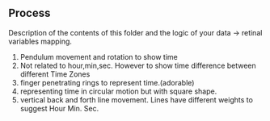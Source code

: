 ## Process

Description of the contents of this folder and the logic of your data → retinal variables mapping.
1. Pendulum movement and rotation to show time
2. Not related to hour,min,sec. However to show time difference between different Time Zones
3. finger penetrating rings to represent time.(adorable)
4. representing time in circular motion but with square shape.
5. vertical back and forth line movement. Lines have different weights to suggest Hour Min. Sec.  
